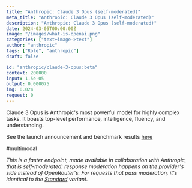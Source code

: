 ```yaml
---
title: "Anthropic: Claude 3 Opus (self-moderated)"
meta_title: "Anthropic: Claude 3 Opus (self-moderated)"
description: "Anthropic: Claude 3 Opus (self-moderated)"
date: 2024-03-05T00:00:00Z
image: "/images/what-is-openai.png"
categories: ["text+image->text"]
author: "anthropic"
tags: ["Role", "anthropic"]
draft: false

id: "anthropic/claude-3-opus:beta"
context: 200000
input: 1.5e-05
output: 0.000075
img: 0.024
request: 0
---
```


Claude 3 Opus is Anthropic's most powerful model for highly complex tasks. It boasts top-level performance, intelligence, fluency, and understanding.

See the launch announcement and benchmark results [here](https://www.anthropic.com/news/claude-3-family)

#multimodal

_This is a faster endpoint, made available in collaboration with Anthropic, that is self-moderated: response moderation happens on the provider's side instead of OpenRouter's. For requests that pass moderation, it's identical to the [Standard](/anthropic/claude-3-opus) variant._

